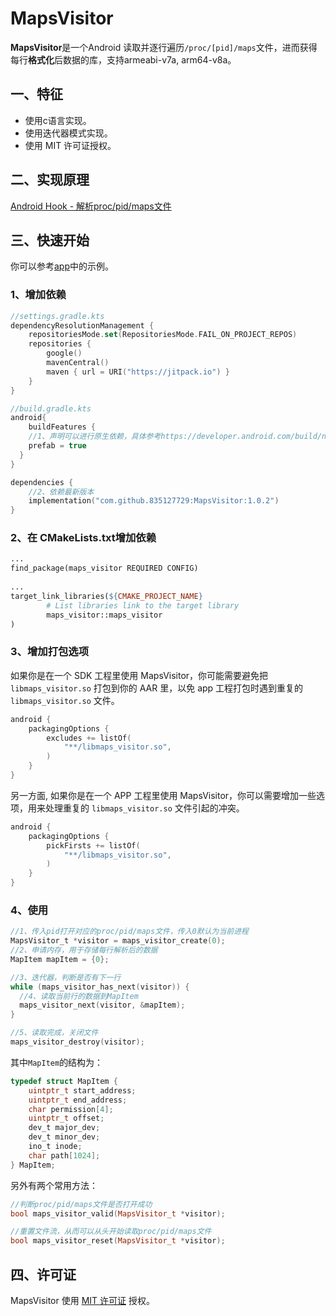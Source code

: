 # MapsVisitor

**MapsVisitor**是一个Android 读取并逐行遍历`/proc/[pid]/maps`文件，进而获得每行**格式化**后数据的库，支持armeabi-v7a, arm64-v8a。



## 一、特征

- 使用c语言实现。
- 使用迭代器模式实现。
- 使用 MIT 许可证授权。



## 二、实现原理
[Android Hook - 解析proc/pid/maps文件](https://juejin.cn/post/7456851920617373731)




## 三、快速开始

你可以参考[app](https://github.com/835127729/MapsVisitor/tree/main/app)中的示例。

### 1、增加依赖
```kotlin
//settings.gradle.kts
dependencyResolutionManagement {
    repositoriesMode.set(RepositoriesMode.FAIL_ON_PROJECT_REPOS)
    repositories {
        google()
        mavenCentral()
        maven { url = URI("https://jitpack.io") }
    }
}
```

```Kotlin
//build.gradle.kts
android{
	buildFeatures {        
    //1、声明可以进行原生依赖，具体参考https://developer.android.com/build/native-dependencies
    prefab = true
  }
}

dependencies {    
  	//2、依赖最新版本
    implementation("com.github.835127729:MapsVisitor:1.0.2")
}
```


### 2、在 CMakeLists.txt增加依赖

```Makefile
...
find_package(maps_visitor REQUIRED CONFIG)
  
...
target_link_libraries(${CMAKE_PROJECT_NAME}
        # List libraries link to the target library
        maps_visitor::maps_visitor
)
```



### 3、增加打包选项

如果你是在一个 SDK 工程里使用 MapsVisitor，你可能需要避免把`libmaps_visitor.so` 打包到你的 AAR 里，以免 app 工程打包时遇到重复的 `libmaps_visitor.so` 文件。

```Kotlin
android {
    packagingOptions {
        excludes += listOf(
            "**/libmaps_visitor.so",
        )
    }
}
```

另一方面, 如果你是在一个 APP 工程里使用 MapsVisitor，你可以需要增加一些选项，用来处理重复的 `libmaps_visitor.so` 文件引起的冲突。

```Kotlin
android {
    packagingOptions {
        pickFirsts += listOf(
            "**/libmaps_visitor.so",
        )
    }
}
```



### 4、使用

```C
//1、传入pid打开对应的proc/pid/maps文件，传入0默认为当前进程
MapsVisitor_t *visitor = maps_visitor_create(0);
//2、申请内存，用于存储每行解析后的数据
MapItem mapItem = {0};

//3、迭代器，判断是否有下一行
while (maps_visitor_has_next(visitor)) {
  //4、读取当前行的数据到MapItem
  maps_visitor_next(visitor, &mapItem);
}

//5、读取完成，关闭文件
maps_visitor_destroy(visitor);
```

其中`MapItem`的结构为：

```C
typedef struct MapItem {
    uintptr_t start_address;
    uintptr_t end_address;
    char permission[4];
    uintptr_t offset;
    dev_t major_dev;
    dev_t minor_dev;
    ino_t inode;
    char path[1024];
} MapItem;
```

另外有两个常用方法：

```C++
//判断proc/pid/maps文件是否打开成功
bool maps_visitor_valid(MapsVisitor_t *visitor);

//重置文件流，从而可以从头开始读取proc/pid/maps文件
bool maps_visitor_reset(MapsVisitor_t *visitor);
```





## 四、许可证

MapsVisitor 使用 [MIT 许可证](https://github.com/bytedance/bhook/blob/main/LICENSE) 授权。